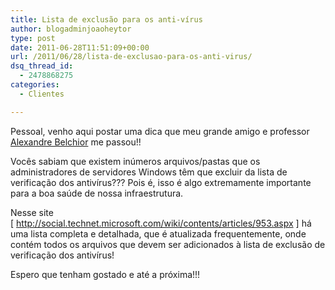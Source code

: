 ```yaml
---
title: Lista de exclusão para os anti-vírus
author: blogadminjoaoheytor
type: post
date: 2011-06-28T11:51:09+00:00
url: /2011/06/28/lista-de-exclusao-para-os-anti-virus/
dsq_thread_id:
  - 2478868275
categories:
  - Clientes

---
```

Pessoal, venho aqui postar uma dica que meu grande amigo e professor <a href="http://abelchior.wordpress.com/" target="_blank">Alexandre Belchior</a> me passou!!

Vocês sabiam que existem inúmeros arquivos/pastas que os administradores de servidores Windows têm que excluir da lista de verificação dos antivírus??? Pois é, isso é algo extremamente importante para a boa saúde de nossa infraestrutura.

Nesse site [ <a href="http://social.technet.microsoft.com/wiki/contents/articles/953.aspx" target="_blank">http://social.technet.microsoft.com/wiki/contents/articles/953.aspx</a> ] há uma lista completa e detalhada, que é atualizada frequentemente, onde contém todos os arquivos que devem ser adicionados à lista de exclusão de verificação dos antivírus!

Espero que tenham gostado e até a próxima!!!

&nbsp;